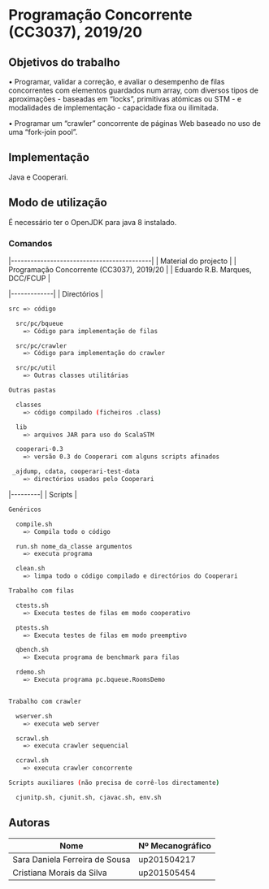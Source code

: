 # Programação Concorrente (CC3037), 2019/20

## Objetivos do trabalho
• Programar, validar a correção, e avaliar o desempenho de filas concorrentes com elementos
guardados num array, com diversos tipos de aproximações - baseadas em “locks”, primitivas
atómicas ou STM - e modalidades de implementação - capacidade fixa ou ilimitada.

• Programar um “crawler” concorrente de páginas Web baseado no uso de uma “fork-join pool”.

## Implementação
Java e Cooperari.

## Modo de utilização
É necessário ter o OpenJDK para java 8 instalado.

### Comandos
|-------------------------------------------|
| Material do projecto                      |
| Programação Concorrente (CC3037), 2019/20 |
| Eduardo R.B. Marques, DCC/FCUP            |


|-------------|
| Directórios |

```bash
src => código

  src/pc/bqueue  
    => Código para implementação de filas

  src/pc/crawler 
    => Código para implementação do crawler

  src/pc/util    
    => Outras classes utilitárias

Outras pastas

  classes       
    => código compilado (ficheiros .class)

  lib           
    => arquivos JAR para uso do ScalaSTM

  cooperari-0.3 
    => versão 0.3 do Cooperari com alguns scripts afinados

 _ajdump, cdata, cooperari-test-data 
    => directórios usados pelo Cooperari
```
|---------|
| Scripts |

```bash
Genéricos

  compile.sh 
    => Compila todo o código 

  run.sh nome_da_classe argumentos 
    => executa programa

  clean.sh 
    => limpa todo o código compilado e directórios do Cooperari

Trabalho com filas

  ctests.sh 
    => Executa testes de filas em modo cooperativo

  ptests.sh 
    => Executa testes de filas em modo preemptivo

  qbench.sh 
    => Executa programa de benchmark para filas

  rdemo.sh
    => Executa programa pc.bqueue.RoomsDemo


Trabalho com crawler

  wserver.sh 
    => executa web server 

  scrawl.sh 
    => executa crawler sequencial

  ccrawl.sh 
    => executa crawler concorrente

Scripts auxiliares (não precisa de corrê-los directamente)

  cjunitp.sh, cjunit.sh, cjavac.sh, env.sh 
```

## Autoras
| Nome                            | Nº Mecanográfico   |
| ------------------------------- | -------------------| 
| Sara Daniela Ferreira de Sousa  | up201504217        |
| Cristiana Morais da Silva       | up201505454        |

